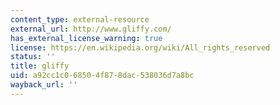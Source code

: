 ```yaml
---
content_type: external-resource
external_url: http://www.gliffy.com/
has_external_license_warning: true
license: https://en.wikipedia.org/wiki/All_rights_reserved
status: ''
title: gliffy
uid: a92cc1c0-6850-4f87-8dac-538036d7a8bc
wayback_url: ''
---
```

